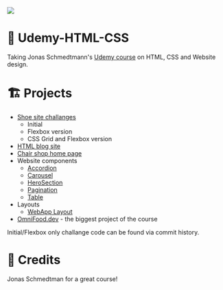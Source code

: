 <img src="https://www.aacpl.net/sites/default/files/2021-11/udemy-home-page.jpg">

# 🏫 Udemy-HTML-CSS

Taking Jonas Schmedtmann's [Udemy course](https://www.udemy.com/course/design-and-develop-a-killer-website-with-html5-and-css3) on HTML, CSS and Website design.

# 🏗️ Projects

* [Shoe site challanges](https://github.com/Edveika/Udemy-HTML-CSS/blob/main/challange.md)
  * Initial
  * Flexbox version
  * CSS Grid and Flexbox  version
* [HTML blog site](https://github.com/Edveika/Udemy-HTML-CSS/blob/main/blog.md)
* [Chair shop home page](https://github.com/Edveika/Udemy-HTML-CSS/blob/main/chair.md)
* Website components
  * [Accordion](https://github.com/Edveika/Udemy-HTML-CSS/blob/main/accordion.md)
  * [Carousel](https://github.com/Edveika/Udemy-HTML-CSS/blob/main/carousel.md)
  * [HeroSection](https://github.com/Edveika/Udemy-HTML-CSS/blob/main/herosection.md)
  * [Pagination](https://github.com/Edveika/Udemy-HTML-CSS/blob/main/pagination.md)
  * [Table](https://github.com/Edveika/Udemy-HTML-CSS/blob/main/table.md)
* Layouts
  * [WebApp Layout](https://github.com/Edveika/Udemy-HTML-CSS/blob/main/webapplayout.md)
* [OmniFood.dev](https://github.com/Edveika/OmniFood.dev) - the biggest project of the course

Initial/Flexbox only challange code can be found via commit history.

# 🤝 Credits

Jonas Schmedtman for a great course!
